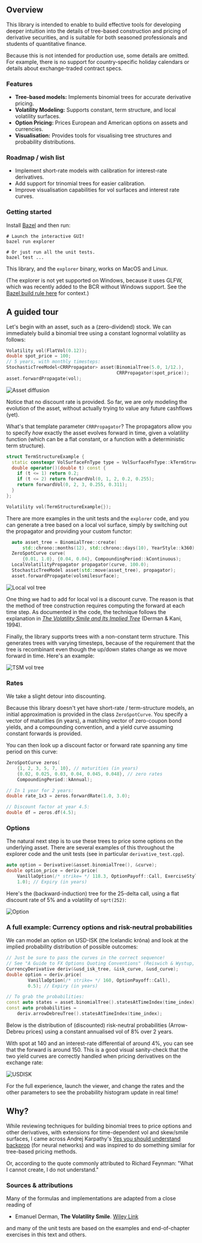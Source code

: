 ## Overview

This library is intended to enable to build effective tools for developing deeper intuition into the details of tree-based construction and pricing of derivative securities, and is suitable for both seasoned professionals and students of quantitative finance.

Because this is not intended for production use, some details are omitted. For example, there is no support for country-specific holiday calendars or details about exchange-traded contract specs.

### Features

* **Tree-based models:** Implements binomial trees for accurate derivative pricing.
* **Volatility Modeling:** Supports constant, term structure, and local volatility surfaces.
* **Option Pricing:** Prices European and American options on assets and currencies.
* **Visualisation:** Provides tools for visualising tree structures and probability distributions.

### Roadmap / wish list

* Implement short-rate models with calibration for interest-rate derivatives.
* Add support for trinomial trees for easier calibration.
* Improve visualisation capabilities for vol surfaces and interest rate curves. 


### Getting started
Install [Bazel](https://bazel.build/install) and then run:
```shell
# Launch the interactive GUI!
bazel run explorer

# Or just run all the unit tests.
bazel test ...
```

This library, and the `explorer` binary, works on MacOS and Linux. 

(The explorer is not yet supported on Windows, because it uses GLFW, which was recently added to the BCR without Windows support. See the [Bazel build rule here](https://github.com/bazelbuild/bazel-central-registry/blob/main/modules/glfw/3.3.9/patches/add_build_file.patch) for context.)


## A guided tour

Let's begin with an asset, such as a (zero-dividend) stock. We can immediately build a binomial tree using a constant lognormal volatility as follows:

```c++
Volatility vol(FlatVol(0.12));
double spot_price = 100;
// 5 years, with monthly timesteps:
StochasticTreeModel<CRRPropagator> asset(BinomialTree(5.0, 1/12.),
                                         CRRPropagator(spot_price));
asset.forwardPropagate(vol);                               
```

![Asset diffusion](documentation/assets/crr_tree.png)

Notice that no discount rate is provided. So far, we are only modeling the evolution of the asset, without actually trying to value any future cashflows (yet).

What's that template parameter `CRRPropagator`? The propagators allow you to specify *how* exactly the asset evolves forward in time, given a volatility function (which can be a flat constant, or a function with a deterministic term structure).

```c++
struct TermStructureExample {
  static constexpr VolSurfaceFnType type = VolSurfaceFnType::kTermStructure;
  double operator()(double t) const {
    if (t <= 1) return 0.2;
    if (t <= 2) return forwardVol(0, 1, 2, 0.2, 0.255);
    return forwardVol(0, 2, 3, 0.255, 0.311);
  }
};

Volatility vol(TermStructureExample{});
```

There are more examples in the unit tests and the `explorer` code, and you can generate a tree based on a local vol surface, simply by switching out the propagator and providing your custom functor:

```c++
  auto asset_tree = BinomialTree::create(
      std::chrono::months(12), std::chrono::days(10), YearStyle::k360);
  ZeroSpotCurve curve(
      {0.01, 1.0}, {0.04, 0.04}, CompoundingPeriod::kContinuous);
  LocalVolatilityPropagator propagator(curve, 100.0);
  StochasticTreeModel asset(std::move(asset_tree), propagator);
  asset.forwardPropagate(volsmilesurface);
```

![Local vol tree](documentation/assets/local_vol_tree.png)

One thing we had to add for local vol is a discount curve. The reason is that the method of tree construction requires computing the forward at each time step. As documented in the code, the technique follows the explanation in [*The Volatility Smile and Its Implied Tree*](https://emanuelderman.com/the-volatility-smile-and-its-implied-tree/) (Derman & Kani, 1994).

Finally, the library supports trees with a non-constant term structure. This generates trees with varying timesteps, because of the requirement that the tree is recombinant even though the up/down states change as we move forward in time. Here's an example:

![TSM vol tree](documentation/assets/term_structure_vol.png)


### Rates

We take a slight detour into discounting. 

Because this library doesn't yet have short-rate / term-structure models, an initial approximation is provided in the class `ZeroSpotCurve`. You specify a vector of maturities (in years), a matching vector of zero-coupon bond yields, and a
compounding convention, and a yield curve assuming constant forwards is provided. 

You can then look up a discount factor or forward rate spanning any time period on this curve:

```c++
ZeroSpotCurve zeros(
    {1, 2, 3, 5, 7, 10}, // maturities (in years)
    {0.02, 0.025, 0.03, 0.04, 0.045, 0.048}, // zero rates
    CompoundingPeriod::kAnnual);

// In 1 year for 2 years:
double rate_1x3 = zeros.forwardRate(1.0, 3.0);

// Discount factor at year 4.5:
double df = zeros.df(4.5); 
```

### Options

The natural next step is to use these trees to price some options on the underlying asset. There are several examples of this throughout the explorer code and the unit tests (see in particular `derivative_test.cpp`).

```c++
auto option = Derivative(&asset.binomialTree(), &curve);
double option_price = deriv.price(
    VanillaOption(/* strike= */ 118.3, OptionPayoff::Call, ExerciseStyle::European), 
    1.0); // Expiry (in years)
```

Here's the (backward-induction) tree for the 25-delta call, using a flat discount rate of 5% and a volatility of `sqrt(252)`:

![Option](documentation/assets/option_basic.png)



### A full example: Currency options and risk-neutral probabilities

We can model an option on USD-ISK (the Icelandic króna) and look at the implied probability distribution of possible outcomes:

```c++
// Just be sure to pass the curves in the correct sequence!
// See "A Guide to FX Options Quoting Conventions" (Reiswich & Wystup, 2010)
CurrencyDerivative deriv(&usd_isk_tree, &isk_curve, &usd_curve);
double option = deriv.price(
        VanillaOption(/* strike= */ 160, OptionPayoff::Call),
        0.5); // Expiry (in years)

// To grab the probabilities:
const auto states = asset.binomialTree().statesAtTimeIndex(time_index);
const auto probabilities = 
    deriv.arrowDebreuTree().statesAtTimeIndex(time_index);
```

Below is the distribution of (discounted) risk-neutral probabilities (Arrow-Debreu prices) using a constant annualised vol of 8% over 2 years. 

With spot at 140 and an interest-rate differential of around 4%, you can see that the forward is around 150. This is a good visual sanity-check that the two yield curves are correctly handled when pricing derivatives on the exchange rate:

![USDISK](documentation/assets/probabilities_usd_isk.png)

For the full experience, launch the viewer, and change the rates and the other parameters to see the probability histogram update in real time!

## Why?

While reviewing techniques for building binomial trees to price options and other derivatives, with extensions for time-dependent vol and skew/smile surfaces, I came across Andrej Karpathy's [Yes you should understand backprop](https://karpathy.medium.com/yes-you-should-understand-backprop-e2f06eab496b) (for neural networks) and was inspired to do something similar for tree-based pricing methods.

Or, according to the quote commonly attributed to Richard Feynman: "What I cannot create, I do not understand."


### Sources & attributions

Many of the formulas and implementations are adapted from a close reading of 
* Emanuel Derman, **The Volatility Smile**. [Wiley Link](https://www.wiley.com/en-be/The+Volatility+Smile-p-9781118959169) 

and many of the unit tests are based on the examples and end-of-chapter exercises in this text and others.

